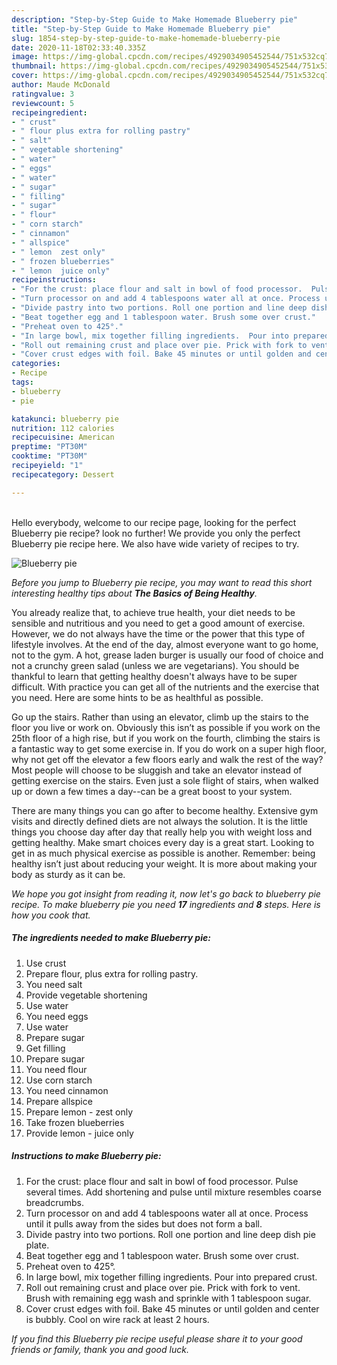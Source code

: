 ```yaml
---
description: "Step-by-Step Guide to Make Homemade Blueberry pie"
title: "Step-by-Step Guide to Make Homemade Blueberry pie"
slug: 1854-step-by-step-guide-to-make-homemade-blueberry-pie
date: 2020-11-18T02:33:40.335Z
image: https://img-global.cpcdn.com/recipes/4929034905452544/751x532cq70/blueberry-pie-recipe-main-photo.jpg
thumbnail: https://img-global.cpcdn.com/recipes/4929034905452544/751x532cq70/blueberry-pie-recipe-main-photo.jpg
cover: https://img-global.cpcdn.com/recipes/4929034905452544/751x532cq70/blueberry-pie-recipe-main-photo.jpg
author: Maude McDonald
ratingvalue: 3
reviewcount: 5
recipeingredient:
- " crust"
- " flour plus extra for rolling pastry"
- " salt"
- " vegetable shortening"
- " water"
- " eggs"
- " water"
- " sugar"
- " filling"
- " sugar"
- " flour"
- " corn starch"
- " cinnamon"
- " allspice"
- " lemon  zest only"
- " frozen blueberries"
- " lemon  juice only"
recipeinstructions:
- "For the crust: place flour and salt in bowl of food processor.  Pulse several times. Add shortening and pulse until mixture resembles coarse breadcrumbs."
- "Turn processor on and add 4 tablespoons water all at once. Process until it pulls away from the sides but does not form a ball."
- "Divide pastry into two portions. Roll one portion and line deep dish pie plate."
- "Beat together egg and 1 tablespoon water. Brush some over crust."
- "Preheat oven to 425°."
- "In large bowl, mix together filling ingredients.  Pour into prepared crust."
- "Roll out remaining crust and place over pie. Prick with fork to vent. Brush with remaining egg wash and sprinkle with 1 tablespoon sugar."
- "Cover crust edges with foil. Bake 45 minutes or until golden and center is bubbly. Cool on wire rack at least 2 hours."
categories:
- Recipe
tags:
- blueberry
- pie

katakunci: blueberry pie 
nutrition: 112 calories
recipecuisine: American
preptime: "PT30M"
cooktime: "PT30M"
recipeyield: "1"
recipecategory: Dessert

---
```

<br>
Hello everybody, welcome to our recipe page, looking for the perfect Blueberry pie recipe? look no further! We provide you only the perfect Blueberry pie recipe here. We also have wide variety of recipes to try.
<br>


![Blueberry pie](https://img-global.cpcdn.com/recipes/4929034905452544/751x532cq70/blueberry-pie-recipe-main-photo.jpg)

<i>Before you jump to Blueberry pie recipe, you may want to read this short interesting healthy tips about <strong>The Basics of Being Healthy</strong>.</i>

You already realize that, to achieve true health, your diet needs to be sensible and nutritious and you need to get a good amount of exercise. However, we do not always have the time or the power that this type of lifestyle involves. At the end of the day, almost everyone want to go home, not to the gym. A hot, grease laden burger is usually our food of choice and not a crunchy green salad (unless we are vegetarians). You should be thankful to learn that getting healthy doesn't always have to be super difficult. With practice you can get all of the nutrients and the exercise that you need. Here are some hints to be as healthful as possible.

Go up the stairs. Rather than using an elevator, climb up the stairs to the floor you live or work on. Obviously this isn’t as possible if you work on the 25th floor of a high rise, but if you work on the fourth, climbing the stairs is a fantastic way to get some exercise in. If you do work on a super high floor, why not get off the elevator a few floors early and walk the rest of the way? Most people will choose to be sluggish and take an elevator instead of getting exercise on the stairs. Even just a sole flight of stairs, when walked up or down a few times a day--can be a great boost to your system. 

There are many things you can go after to become healthy. Extensive gym visits and directly defined diets are not always the solution. It is the little things you choose day after day that really help you with weight loss and getting healthy. Make smart choices every day is a great start. Looking to get in as much physical exercise as possible is another. Remember: being healthy isn’t just about reducing your weight. It is more about making your body as sturdy as it can be. 


<i>We hope you got insight from reading it, now let's go back to blueberry pie recipe. To make blueberry pie you need <strong>17</strong> ingredients and <strong>8</strong> steps. Here is how you cook that.
</i>

##### The ingredients needed to make Blueberry pie:

1. Use  crust
1. Prepare  flour, plus extra for rolling pastry.
1. You need  salt
1. Provide  vegetable shortening
1. Use  water
1. You need  eggs
1. Use  water
1. Prepare  sugar
1. Get  filling
1. Prepare  sugar
1. You need  flour
1. Use  corn starch
1. You need  cinnamon
1. Prepare  allspice
1. Prepare  lemon - zest only
1. Take  frozen blueberries
1. Provide  lemon - juice only


##### Instructions to make Blueberry pie:

1. For the crust: place flour and salt in bowl of food processor.  Pulse several times. Add shortening and pulse until mixture resembles coarse breadcrumbs.
1. Turn processor on and add 4 tablespoons water all at once. Process until it pulls away from the sides but does not form a ball.
1. Divide pastry into two portions. Roll one portion and line deep dish pie plate.
1. Beat together egg and 1 tablespoon water. Brush some over crust.
1. Preheat oven to 425°.
1. In large bowl, mix together filling ingredients.  Pour into prepared crust.
1. Roll out remaining crust and place over pie. Prick with fork to vent. Brush with remaining egg wash and sprinkle with 1 tablespoon sugar.
1. Cover crust edges with foil. Bake 45 minutes or until golden and center is bubbly. Cool on wire rack at least 2 hours.


<i>If you find this Blueberry pie recipe useful please share it to your good friends or family, thank you and good luck.</i>
